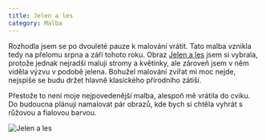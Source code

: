 ```yaml
---
title: Jelen a les
category: Malba
---
```


Rozhodla jsem se po dvouleté pauze k malování vrátit. Tato malba vznikla tedy na přelomu srpna a září tohoto roku.
Obraz [Jelen a les](https://www.youtube.com/watch?v=WmPDZW2ZJsI) jsem si vybrala, protože jednak nejradši maluji 
stromy a květinky, ale zároveň jsem v něm viděla výzvu v podobě jelena. Bohužel malování zvířat mi moc nejde, 
nejspíše se budu držet hlavně klasického přírodního zátiší.

Přestože to není moje nejpovedenější malba, alespoň mě vrátila do cviku. 
Do budoucna plánuji namalovat pár obrazů, kde bych si chtěla vyhrát s růžovou a fialovou barvou.


![Jelen a les](/assets/images/jelen_a_les.jpg)